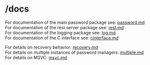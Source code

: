 # /docs

For documentation of the main password package see: [password.md](./password.md)   
For documentation of the rest server package see: [rest.md](./rest.md)   
For documentation of the logging package see: [log.md](./log.md)   
For documentation of the C interface see: [cinterface.md](./cinterface.md)   

For details on recovery behavior: [recovery.md](./recovery.md)   
For details on multiple instances of password managers: [multiple.md](./multiple.md)   
For details on MSVC: [msvc.md](./msvc.md)   
